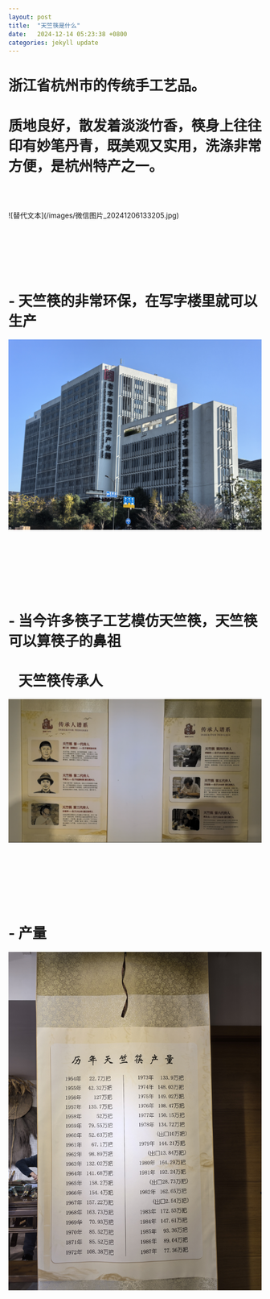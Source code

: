 ```yaml
---
layout: post
title:  "天竺筷是什么"
date:   2024-12-14 05:23:38 +0800
categories: jekyll update
---
```



# 浙江省杭州市的传统手工艺品。 

# 质地良好，散发着淡淡竹香，筷身上往往印有妙笔丹青，既美观又实用，洗涤非常方便，是杭州特产之一。   

<br/>
<br/>
<br/>
![替代文本](/images/微信图片_20241206133205.jpg)

<br/><br/><br/><br/><br/>

# - 天竺筷的非常环保，在写字楼里就可以生产

![基地](/images/远景.jpg)

<br/><br/><br/><br/><br/><br/>

# - 当今许多筷子工艺模仿天竺筷，天竺筷可以算筷子的鼻祖

# &nbsp;&nbsp;&nbsp;天竺筷传承人

![传承人](/images/传承人.png)


<br/><br/><br/><br/><br/><br/>

# - 产量

![产量](/images/产量.jpg)


<br/><br/><br/><br/><br/><br/>
